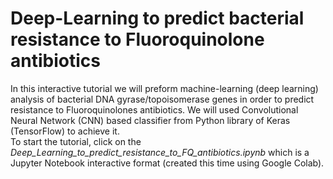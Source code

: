 # Deep-Learning to predict bacterial resistance to Fluoroquinolone antibiotics
In this interactive tutorial we will preform machine-learning (deep learning) analysis of bacterial DNA gyrase/topoisomerase genes in order to predict resistance to Fluoroquinolones antibiotics. We will used Convolutional Neural Network (CNN) based classifier from Python library of Keras (TensorFlow) to achieve it.<br/>To start the tutorial, click on the *Deep_Learning_to_predict_resistance_to_FQ_antibiotics.ipynb* which is a Jupyter Notebook interactive format (created this time using Google Colab).
